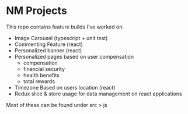 # NM Projects
This repo contains feature builds I've worked on.

- Image Carousel (typescript + unit test)
- Commenting Feature (react)
- Personalized banner (react)
- Personalized pages based on user compensation
     - compensation
     - financial security
     - health benefits
     - total rewards 
- Timezone Based on users location (react)
- Redux slice & store usage for data management on react applications

Most of these can be found under src > js
